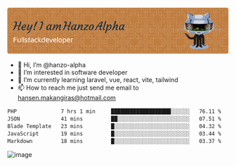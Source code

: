![Header](./github-header-image.png)

- 👋 Hi, I’m @hanzo-alpha
- 👀 I’m interested in software developer
- 🌱 I’m currently learning laravel, vue, react, vite, tailwind
- 📫 How to reach me just send me email to hansen.makangiras@hotmail.com 

<!---
hanzo-alpha/hanzo-alpha is a ✨ special ✨ repository because its `README.md` (this file) appears on your GitHub profile.
You can click the Preview link to take a look at your changes.
--->

<!--START_SECTION:waka-->

```txt
PHP              7 hrs 1 min     ███████████████████░░░░░░   76.11 %
JSON             41 mins         ██░░░░░░░░░░░░░░░░░░░░░░░   07.51 %
Blade Template   23 mins         █░░░░░░░░░░░░░░░░░░░░░░░░   04.32 %
JavaScript       19 mins         █░░░░░░░░░░░░░░░░░░░░░░░░   03.44 %
Markdown         18 mins         █░░░░░░░░░░░░░░░░░░░░░░░░   03.37 %
```

<!--END_SECTION:waka-->

![image](https://github.com/hanzo-alpha/hanzo-alpha/assets/111342797/c4bd2977-6123-4017-8652-6e166259b484)

